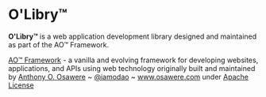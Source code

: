 # O'Libry™
**O'Libry™** is a web application development library designed and maintained as part of the AO™ Framework.

[AO™ Framework](https://vae24.com/ao) - a vanilla and evolving framework for developing websites, applications, and APIs using web technology originally built and maintained by [Anthony O. Osawere](https://www.osawere.com) ~ [@iamodao](https://twitter.com/iamodao) ~ www.osawere.com under [Apache License](https://www.apache.org/licenses/LICENSE-2.0) 
